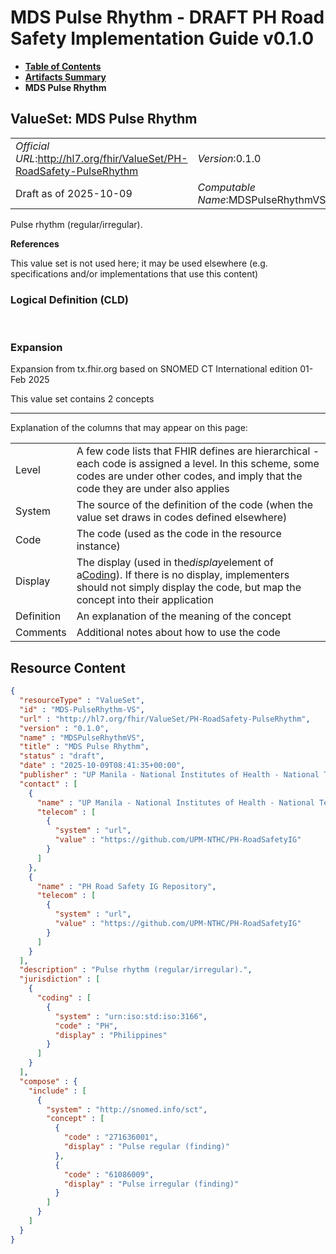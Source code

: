 # MDS Pulse Rhythm - DRAFT PH Road Safety Implementation Guide v0.1.0

* [**Table of Contents**](toc.md)
* [**Artifacts Summary**](artifacts.md)
* **MDS Pulse Rhythm**

## ValueSet: MDS Pulse Rhythm 

| | |
| :--- | :--- |
| *Official URL*:http://hl7.org/fhir/ValueSet/PH-RoadSafety-PulseRhythm | *Version*:0.1.0 |
| Draft as of 2025-10-09 | *Computable Name*:MDSPulseRhythmVS |

 
Pulse rhythm (regular/irregular). 

 **References** 

This value set is not used here; it may be used elsewhere (e.g. specifications and/or implementations that use this content)

### Logical Definition (CLD)

 

### Expansion

Expansion from tx.fhir.org based on SNOMED CT International edition 01-Feb 2025

This value set contains 2 concepts

-------

 Explanation of the columns that may appear on this page: 

| | |
| :--- | :--- |
| Level | A few code lists that FHIR defines are hierarchical - each code is assigned a level. In this scheme, some codes are under other codes, and imply that the code they are under also applies |
| System | The source of the definition of the code (when the value set draws in codes defined elsewhere) |
| Code | The code (used as the code in the resource instance) |
| Display | The display (used in the*display*element of a[Coding](http://hl7.org/fhir/R4/datatypes.html#Coding)). If there is no display, implementers should not simply display the code, but map the concept into their application |
| Definition | An explanation of the meaning of the concept |
| Comments | Additional notes about how to use the code |



## Resource Content

```json
{
  "resourceType" : "ValueSet",
  "id" : "MDS-PulseRhythm-VS",
  "url" : "http://hl7.org/fhir/ValueSet/PH-RoadSafety-PulseRhythm",
  "version" : "0.1.0",
  "name" : "MDSPulseRhythmVS",
  "title" : "MDS Pulse Rhythm",
  "status" : "draft",
  "date" : "2025-10-09T08:41:35+00:00",
  "publisher" : "UP Manila - National Institutes of Health - National Telehealth Center",
  "contact" : [
    {
      "name" : "UP Manila - National Institutes of Health - National Telehealth Center",
      "telecom" : [
        {
          "system" : "url",
          "value" : "https://github.com/UPM-NTHC/PH-RoadSafetyIG"
        }
      ]
    },
    {
      "name" : "PH Road Safety IG Repository",
      "telecom" : [
        {
          "system" : "url",
          "value" : "https://github.com/UPM-NTHC/PH-RoadSafetyIG"
        }
      ]
    }
  ],
  "description" : "Pulse rhythm (regular/irregular).",
  "jurisdiction" : [
    {
      "coding" : [
        {
          "system" : "urn:iso:std:iso:3166",
          "code" : "PH",
          "display" : "Philippines"
        }
      ]
    }
  ],
  "compose" : {
    "include" : [
      {
        "system" : "http://snomed.info/sct",
        "concept" : [
          {
            "code" : "271636001",
            "display" : "Pulse regular (finding)"
          },
          {
            "code" : "61086009",
            "display" : "Pulse irregular (finding)"
          }
        ]
      }
    ]
  }
}

```
